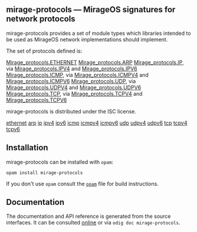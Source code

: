 ## mirage-protocols — MirageOS signatures for network protocols

mirage-protocols provides a set of module types which libraries intended to be used as MirageOS network implementations should implement.

The set of protocols defined is:

[Mirage_protocols.ETHERNET](ethernet)
[Mirage_protocols.ARP](arp)
[Mirage_protocols.IP](ip), via [Mirage_protocols.IPV4](ipv4) and [Mirage_protocols.IPV6](ipv6)
[Mirage_protocols.ICMP](icmp), via [Mirage_protocols.ICMPV4](icmpv4) and [Mirage_protocols.ICMPV6](icmpv6)
[Mirage_protocols.UDP](udp), via [Mirage_protocols.UDPV4](udpv4) and [Mirage_protocols.UDPV6](udpv6)
[Mirage_protocols.TCP](tcp), via [Mirage_protocols.TCPV4](tcpv4) and [Mirage_protocols.TCPV6](tcpv6)

mirage-protocols is distributed under the ISC license.

[ethernet](https://mirage.github.io/mirage-protocols/mirage-protocols/Mirage_protocols/module-type-ETHERNET/index.html)
[arp](https://mirage.github.io/mirage-protocols/mirage-protocols/Mirage_protocols/module-type-ARP/index.html)
[ip](https://mirage.github.io/mirage-protocols/mirage-protocols/Mirage_protocols/module-type-IP/index.html)
[ipv4](https://mirage.github.io/mirage-protocols/mirage-protocols/Mirage_protocols/module-type-IPV4/index.html)
[ipv6](https://mirage.github.io/mirage-protocols/mirage-protocols/Mirage_protocols/module-type-IPV6/index.html)
[icmp](https://mirage.github.io/mirage-protocols/mirage-protocols/Mirage_protocols/module-type-ICMP/index.html)
[icmpv4](https://mirage.github.io/mirage-protocols/mirage-protocols/Mirage_protocols/module-type-ICMPV4/index.html)
[icmpv6](https://mirage.github.io/mirage-protocols/mirage-protocols/Mirage_protocols/module-type-ICMPV6/index.html)
[udp](https://mirage.github.io/mirage-protocols/mirage-protocols/Mirage_protocols/module-type-UDP/index.html)
[udpv4](https://mirage.github.io/mirage-protocols/mirage-protocols/Mirage_protocols/module-type-UDPV4/index.html)
[udpv6](https://mirage.github.io/mirage-protocols/mirage-protocols/Mirage_protocols/module-type-UDPV6/index.html)
[tcp](https://mirage.github.io/mirage-protocols/mirage-protocols/Mirage_protocols/module-type-TCP/index.html)
[tcpv4](https://mirage.github.io/mirage-protocols/mirage-protocols/Mirage_protocols/module-type-TCPV4/index.html)
[tcpv6](https://mirage.github.io/mirage-protocols/mirage-protocols/Mirage_protocols/module-type-TCPV6/index.html)

## Installation

mirage-protocols can be installed with `opam`:

    opam install mirage-protocols

If you don't use `opam` consult the [`opam`](opam) file for build
instructions.

## Documentation

The documentation and API reference is generated from the source
interfaces. It can be consulted [online][doc] or via `odig doc
mirage-protocols`.

[doc]: https://mirage.github.io/mirage-protocols/
